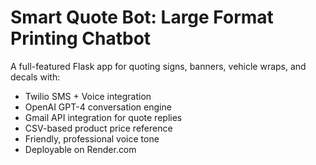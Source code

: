 # Smart Quote Bot: Large Format Printing Chatbot

A full-featured Flask app for quoting signs, banners, vehicle wraps, and decals with:
- Twilio SMS + Voice integration
- OpenAI GPT-4 conversation engine
- Gmail API integration for quote replies
- CSV-based product price reference
- Friendly, professional voice tone
- Deployable on Render.com
